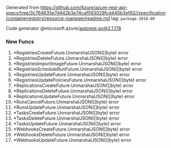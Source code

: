 Generated from https://github.com/Azure/azure-rest-api-specs/tree/3c764635e7d442b3e74caf593029fcd440b3ef82//specification/containerregistry/resource-manager/readme.md tag: `package-2018-09`

Code generator @microsoft.azure/autorest.go@2.1.178


### New Funcs

1. *RegistriesCreateFuture.UnmarshalJSON([]byte) error
1. *RegistriesDeleteFuture.UnmarshalJSON([]byte) error
1. *RegistriesImportImageFuture.UnmarshalJSON([]byte) error
1. *RegistriesScheduleRunFuture.UnmarshalJSON([]byte) error
1. *RegistriesUpdateFuture.UnmarshalJSON([]byte) error
1. *RegistriesUpdatePoliciesFuture.UnmarshalJSON([]byte) error
1. *ReplicationsCreateFuture.UnmarshalJSON([]byte) error
1. *ReplicationsDeleteFuture.UnmarshalJSON([]byte) error
1. *ReplicationsUpdateFuture.UnmarshalJSON([]byte) error
1. *RunsCancelFuture.UnmarshalJSON([]byte) error
1. *RunsUpdateFuture.UnmarshalJSON([]byte) error
1. *TasksCreateFuture.UnmarshalJSON([]byte) error
1. *TasksDeleteFuture.UnmarshalJSON([]byte) error
1. *TasksUpdateFuture.UnmarshalJSON([]byte) error
1. *WebhooksCreateFuture.UnmarshalJSON([]byte) error
1. *WebhooksDeleteFuture.UnmarshalJSON([]byte) error
1. *WebhooksUpdateFuture.UnmarshalJSON([]byte) error
